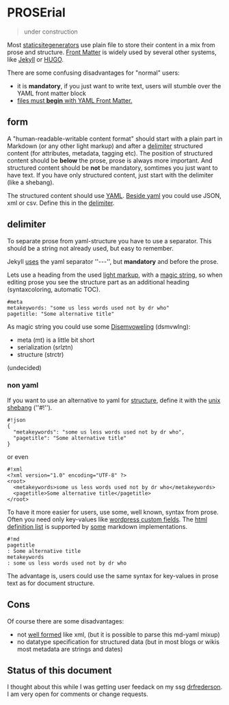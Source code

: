 # PROSErial

> under construction

Most [staticsitegenerators](https://staticsitegenerators.net/) use plain file to store their content in a mix from prose and structure.
[Front Matter](https://github.com/jxson/front-matter) is widely used by several other systems, like [Jekyll](https://jekyllrb.com/docs/frontmatter/) or [HUGO](https://gohugo.io/content-management/front-matter/).

There are some confusing disadvantages for "normal" users:

* it is __mandatory__, if you just want to write text, users will stumble over the YAML front matter block
* [files must __begin__ with YAML Front Matter.](https://jekyllrb.com/docs/posts/) 

## form

A "human-readable-writable content format" should start with a plain part in Markdown (or any other light markup) and after a [delimiter](#delimiter) structured content (for attributes, metadata, tagging etc).
The position of structured content should be __below__ the prose, prose is always more important.
And structured content should be __not__ be mandatory, somtimes you just want to have text. If you have only structured content, just start with the delimiter (like a shebang).

The structured content should use [YAML](https://yaml.org).
[Beside yaml](#non-yaml) you could use JSON, xml or csv. Define this in the [delimiter](#delimiter). 

## delimiter

To separate prose from yaml-structure you have to use a separator. This should be a string not already used, but easy to remember. 

Jekyll [uses](https://raw.githubusercontent.com/mojombo/mojombo.github.io/master/_posts/2015-06-19-replicated.md) the yaml separator ''---'', but __mandatory__ and before the prose. 

Lets use a heading from the used [light markup](https://en.wikipedia.org/wiki/Lightweight_markup_language#Underline), with a [magic string](https://en.wikipedia.org/wiki/Magic_string), so when editing prose you see the structure part as an additional heading (syntaxcoloring, automatic TOC).

```
#meta
metakeywords: "some us less words used not by dr who"
pagetitle: "Some alternative title"
```


As magic string you could use some [Disemvoweling](https://en.wikipedia.org/wiki/Disemvoweling) (dsmvwlng):

* meta (mt) is a little bit short
* serialization (srlztn)
* structure (strctr)

(undecided)

### non yaml

If you want to use an alternative to yaml for [structure](#structure), define it with the [unix shebang](https://en.wikipedia.org/wiki/Shebang_%28Unix%29) (''#!'').

```
#!json
{
  "metakeywords": "some us less words used not by dr who",
  "pagetitle": "Some alternative title"
}
```
or even

```
#!xml
<?xml version="1.0" encoding="UTF-8" ?>
<root>
  <metakeywords>some us less words used not by dr who</metakeywords>
  <pagetitle>Some alternative title</pagetitle>
</root>
```

To have it more easier for users, use some, well known, syntax from prose. Often you need only key-values like [wordpress custom fields](https://codex.wordpress.org/Custom_Fields). The [html definition list](https://www.w3.org/TR/html401/struct/lists.html#h-10.3) is supported by [some](http://talk.commonmark.org/t/description-list/289/12) markdown implementations.

```
#!md
pagetitle
: Some alternative title
metakeywords
: some us less words used not by dr who
```
The advantage is, users could use the same syntax for key-values in prose text as for document structure.  



## Cons

Of course there are some disadvantages:

* not [well formed](https://en.wikipedia.org/wiki/Well-formed_document) like xml, (but it is possible to parse this md-yaml mixup)
* no datatype specification for structured data (but in most blogs or wikis most metadata are strings and dates)


## Status of this document

I thought about this while I was getting user feedack on my ssg [drfrederson](https://github.com/klml/drfrederson). I am very open for comments or change requests.